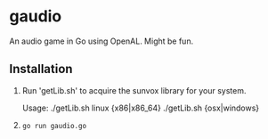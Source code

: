 gaudio
======

An audio game in Go using OpenAL. Might be fun.

## Installation

1. Run 'getLib.sh' to acquire the sunvox library for your system.

    Usage:
    ./getLib.sh linux {x86|x86_64}
    ./getLib.sh {osx|windows}

2. `go run gaudio.go`

